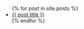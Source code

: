 <ul>
  {% for post in site.posts %}
    <li>
      <a href="{{ site.github.repository_name }}/{{ post.url }}">{{ post.title }}</a>
    </li>
  {% endfor %}
</ul>